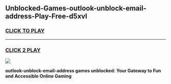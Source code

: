 
## Unblocked-Games-outlook-unblock-email-address-Play-Free-d5xvl
<h3>
<a href="https://premium76.site?title=outlook-unblock-email-address&ref=10A">CLICK TO PLAY</a></h3>
<hr>

<h3>
<a href="https://premium76.site?title=outlook-unblock-email-address&ref=10A">CLICK 2 PLAY</a>
  
</h3>

<a href="https://premium76.site?title=outlook-unblock-email-address&ref=10A"><img src="https://clearcache.store/games.png"></a>


**outlook-unblock-email-address games unblocked: Your Gateway to Fun and Accessible Online Gaming**
